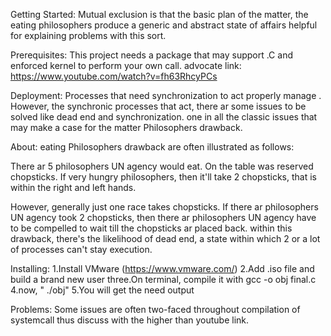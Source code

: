 Getting Started: 
Mutual exclusion is that the basic plan of the matter, the eating philosophers produce a generic and abstract state of affairs helpful for explaining problems with this sort.

Prerequisites: 
This project needs a package that may support .C and enforced kernel to perform your own call. advocate link: https://www.youtube.com/watch?v=fh63RhcyPCs

Deployment: 
Processes that need synchronization to act properly  manage . However, the synchronic processes that act, there ar some issues to be solved  like dead end and synchronization. one in all the classic issues that may make a case for the matter Philosophers drawback.

About:
 eating Philosophers drawback are often illustrated as follows:

There ar 5 philosophers UN agency would eat. On the table was reserved chopsticks. If very hungry philosophers, then it'll take 2 chopsticks, that is within the right and left hands.

However, generally just one race takes chopsticks. If there ar philosophers UN agency took 2 chopsticks, then there ar philosophers UN agency have to be compelled to wait till the chopsticks ar placed back. within this drawback, there's the likelihood of dead end, a state within which 2 or a lot of processes can't stay execution.

Installing: 
1.Install VMware (https://www.vmware.com/) 2.Add .iso file and build a brand new user three.On terminal, compile it with gcc -o obj final.c 4.now, " ./obj" 5.You will get the need output

Problems:
 Some issues are often two-faced throughout compilation of systemcall thus discuss with the higher than youtube link.
